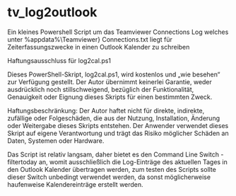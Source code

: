 # tv_log2outlook
Ein kleines Powershell Script um das Teamviewer Connections Log welches unter %appdata%\Teamviewer} Connections.txt liegt für Zeiterfassungszwecke in einen Outlook Kalender zu schreiben

Haftungsausschluss für log2cal.ps1

Dieses PowerShell-Skript, log2cal.ps1, wird kostenlos und „wie besehen“ zur Verfügung gestellt. Der Autor übernimmt keinerlei Garantie, weder ausdrücklich noch stillschweigend, bezüglich der Funktionalität, Genauigkeit oder Eignung dieses Skripts für einen bestimmten Zweck.

Haftungsbeschränkung:
Der Autor haftet nicht für direkte, indirekte, zufällige oder Folgeschäden, die aus der Nutzung, Installation, Änderung oder Weitergabe dieses Skripts entstehen. Der Anwender verwendet dieses Skript auf eigene Verantwortung und trägt das Risiko möglicher Schäden an Daten, Systemen oder Hardware.

Das Script ist relativ langsam, daher bietet es den Command Line Switch -filtertoday an, womit ausschließlich die Log-Einträge des aktuellen Tages in den Outlook Kalender übertragen werden, zum testen des Scripts sollte dieser Switch unbedingt verwendet werden, da sonst möglicherweise haufenweise Kalendereinträge erstellt werden.
